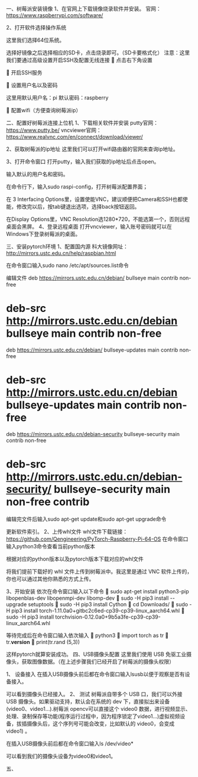 一、树莓派安装镜像
1、在官网上下载镜像烧录软件并安装。
官网：https://www.raspberrypi.com/software/

 
2、打开软件选择操作系统
 

 
 
这里我们选择64位系统。
 
选择好镜像之后选择相应的SD卡，点击烧录即可。（SD卡要格式化）
注意：这里我们要通过高级设置开启SSH及配置无线连接
	点击右下角设置
 
	开启SSH服务

 
	设置用户名以及密码
 
这里用默认用户名：pi
默认密码：raspberry

	配置wifi（方便查询树莓派ip）
 
二、配置好树莓派连接上位机
1、下载相关软件并安装
putty官网：https://www.putty.be/
vncviewer官网：https://www.realvnc.com/en/connect/download/viewer/
 
2、获取树莓派的ip地址
这里我们可以打开wifi路由器的官网来查询ip地址。
 
3、打开命令窗口
打开putty，输入我们获取的ip地址后点击open。
 
输入默认的用户名和密码。
 
在命令行下，输入sudo raspi-config，打开树莓派配置界面；
 
在 3 Interfacing Options里，设置使能VNC，建议顺便把Camera和SSH也都使能，修改完以后，按tab键退出选项，选择back按钮返回。
 
在Display Options里，VNC Resolution选1280*720，不能选第一个，否则远程桌面会黑屏。
4、登录远程桌面
打开vncviewer，输入账号密码就可以在Windows下登录树莓派的桌面。
 
三、安装pytorch环境
1、配置国内源
科大镜像网址：http://mirrors.ustc.edu.cn/help/raspbian.html

在命令窗口输入sudo nano /etc/apt/sources.list命令
 
编辑文件
deb https://mirrors.ustc.edu.cn/debian/ bullseye main contrib non-free
# deb-src http://mirrors.ustc.edu.cn/debian bullseye main contrib non-free
deb https://mirrors.ustc.edu.cn/debian/ bullseye-updates main contrib non-free
# deb-src http://mirrors.ustc.edu.cn/debian bullseye-updates main contrib non-free
deb https://mirrors.ustc.edu.cn/debian-security bullseye-security main contrib non-free
# deb-src http://mirrors.ustc.edu.cn/debian-security/ bullseye-security main non-free contrib

编辑完文件后输入sudo apt-get update和sudo apt-get upgrade命令
 
 
更新软件索引。
2、上传whl文件
whl文件下载链接：https://github.com/Qengineering/PyTorch-Raspberry-Pi-64-OS
在命令窗口输入python3命令查看当前python版本
 
根据对应的python版本以及pytorch版本下载对应的whl文件

将我们提前下载好的 whl 文件上传到树莓派中。我这里是通过 VNC 软件上传的，你也可以通过其他你熟悉的方式上传。
 
3、开始安装
依次在命令窗口输入以下命令
	sudo apt-get install python3-pip libopenblas-dev libopenmpi-dev libomp-dev
	sudo -H pip3 install --upgrade setuptools
	sudo -H pip3 install Cython
	cd Downloads/
	sudo -H pip3 install torch-1.11.0a0+gitbc2c6ed-cp39-cp39-linux_aarch64.whl
	sudo -H pip3 install torchvision-0.12.0a0+9b5a3fe-cp39-cp39-linux_aarch64.whl

等待完成后在命令窗口输入依次输入
	python3
	import torch as tr
	tr.__version__
	print(tr.rand	(5,3))
 
这样pytorch就算安装成功。
四、USB摄像头配置
这里我们使用 USB 免驱工业摄像头，获取图像数据。（在上述步骤我们已经开启了树莓派的摄像头权限）

1、	设备接入
在插入USB摄像头前后都在命令窗口输入lsusb以便于观察是否有设备接入。
 
可以看到摄像头已经接入。
2、	测试
树莓派自带多个 USB 口，我们可以外接 USB 摄像头。如果驱动支持，默认会在系统的 dev 下，直接拟出来设备(video0、video1…).树莓派 opencv可以直接这个 video0 数据，进行视频显示、处理、录制保存等功能(程序运行过程中，因为程序锁定了video1...)虚拟视频设备，拔插摄像头后，这个序列号可能会改变，比如默认的 video0，会变成 video1) 。

在插入USB摄像头前后都在命令窗口输入ls /dev/video*
 
可以看到我们的摄像头设备为video0和video1。

五、
